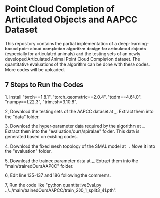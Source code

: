 # Point Cloud Completion of Articulated Objects and AAPCC Dataset
This repository contains the partial implementation of a deep-learning-based point cloud completion algorithm design for articulated objects (especially for articulated animals) and the testing sets of an newly developed Articulated Animal Point Cloud Completion dataset. The quantitative evaluations of the algorithm can be done with these codes. More codes will be uploaded.

## 7 Steps to Run the Codes
1, Install "torch==1.8.1", "torch_geometric==2.0.4", "tqdm==4.64.0", "numpy==1.22.3", "trimesh=3.10.8".

2, Download the testing sets of the AAPCC dataset at _. Extract them into the "data" folder.

3, Download the hyper-parameter data required by the algorithm at _. Extract them into the "evaluation/ours/spiralae" folder. This data is generated based on existing codes.

4, Download the fixed mesh topology of the SMAL model at _. Move it into the "evaluation" folder.

5, Download the trained parameter data at _. Extract them into the "main/trainedOursAAPCC" folder.

6, Edit line 135-137 and 186 following the comments.

7, Run the code like "python quantitativeEval.py ../../main/trainedOursAAPCC/train_200_1_split3_41.pth".
